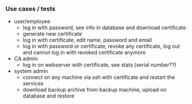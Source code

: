 ### Use cases / tests

- user/employee
  - log in with password, see info in database and download certificate
  - generate new certificate
  - log in with certificate, edit name, password and email
  - log in with password or certificate, revoke any certificate, log out and cannot log in with revoked certificate anymore
- CA admin
  - log in on webserver with certificate, see stats (serial number??)
- system admin
  - connect on any machine via ssh with certificate and restart the services
  - download backup archive from backup machine, upload on database and restore
